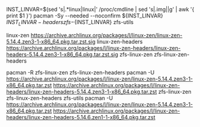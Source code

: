 INST_LINVAR=$(sed 's|.*linux|linux|' /proc/cmdline | sed 's|.img||g' | awk '{ print $1 }')
pacman -Sy --needed --noconfirm ${INST_LINVAR} ${INST_LINVAR}-headers zfs-${INST_LINVAR} zfs-utils
<!--ID: 1639528993421-->


linux-zen
https://archive.archlinux.org/packages/l/linux-zen/linux-zen-5.14.4.zen3-1-x86_64.pkg.tar.zst.sig
linux-zen-headers
https://archive.archlinux.org/packages/l/linux-zen-headers/linux-zen-headers-5.14.4.zen3-1-x86_64.pkg.tar.zst.sig
zfs-linux-zen
zfs-linux-zen-headers

pacman -R zfs-linux-zen zfs-linux-zen-headers
pacman -U https://archive.archlinux.org/packages/l/linux-zen/linux-zen-5.14.4.zen3-1-x86_64.pkg.tar.zst https://archive.archlinux.org/packages/l/linux-zen-headers/linux-zen-headers-5.14.4.zen3-1-x86_64.pkg.tar.zst zfs-linux-zen zfs-linux-zen-headers zfs-utils
pacman -U
https://archive.archlinux.org/packages/l/linux-zen/linux-zen-5.14.4.zen3-1-x86_64.pkg.tar.zst
https://archive.archlinux.org/packages/l/linux-zen-headers/linux-zen-headers-5.14.6.zen1-1-x86_64.pkg.tar.zst
